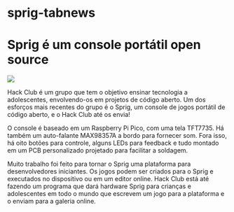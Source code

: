 # sprig-tabnews
# Sprig é um console portátil open source

![](https://cloud-j71aux19j-hack-club-bot.vercel.app/0image.png)

Hack Club é um grupo que tem o objetivo ensinar tecnologia a adolescentes, envolvendo-os em projetos de código aberto. Um dos esforços mais recentes do grupo é o Sprig, um console de jogos portátil de código aberto, e o Hack Club até os envia!

O console é baseado em um Raspberry Pi Pico, com uma tela TFT7735. Há também um  auto-falante MAX98357A a bordo para fornecer som. Fora isso, há oito botões para controle, alguns LEDs para feedback e tudo montado em um PCB personalizado projetado para facilitar a soldagem.

Muito trabalho foi feito para tornar o Sprig uma plataforma para desenvolvedores iniciantes. Os jogos podem ser criados para o Sprig e executados no dispositivo ou em um editor online. Hack Club está até fazendo um programa que dará hardware Sprig para crianças e adolescentes em todo o mundo que escrevem um jogo para a plataforma e o enviam para a galeria online.

